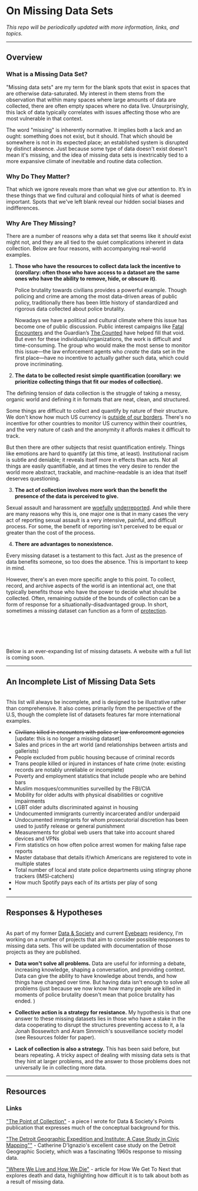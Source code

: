 # On Missing Data Sets

*This repo will be periodically updated with more information, links, and topics.*

---
## Overview


### What is a Missing Data Set?

"Missing data sets" are my term for the blank spots that exist in spaces that are otherwise data-saturated. My interest in them stems from the observation that within many spaces where large amounts of data are collected, there are often empty spaces where no data live. Unsurprisingly, this lack of data typically correlates with issues affecting those who are most vulnerable in that context. 

The word "missing" is inherently normative. It implies both a lack and an ought: something does not exist, but it should. That which should be somewhere is not in its expected place; an established system is disrupted by distinct absence. Just because some type of data doesn't exist doesn't mean it's missing, and the idea of missing data sets is inextricably tied to a more expansive climate of inevitable and routine data collection.



### Why Do They Matter?

That which we ignore reveals more than what we give our attention to. It’s in these things that we find cultural and colloquial hints of what is deemed important. Spots that we've left blank reveal our hidden social biases and indifferences.


### Why Are They Missing? 
There are a number of reasons why a data set that seems like it *should* exist might not, and they are all tied to the quiet complications inherent in data collection. Below are four reasons, with accompanying real-world examples. 

1. **Those who have the resources to collect data lack the incentive to (corollary: often those who have access to a dataset are the same ones who have the ability to remove, hide, or obscure it)**.

    Police brutality towards civilians provides a powerful example. Though policing and crime are among the most data-driven areas of public policy, traditionally there has been little history of standardized and rigorous data collected about police brutality. 

    Nowadays we have a political and cultural climate where this issue has become one of public discussion. Public interest campaigns like [Fatal Encounters](http://www.fatalencounters.org/) and the Guardian’s [The Counted](http://www.theguardian.com/us-news/ng-interactive/2015/jun/01/the-counted-police-killings-us-database) have helped fill that void. But even for these individuals/organizations, the work is difficult and time-consuming. The group who would make the most sense to monitor this issue—the law enforcement agents who *create* the data set in the first place—have no incentive to actually gather such data, which could prove incriminating.  

2. **The data to be collected resist simple quantification (corollary: we prioritize collecting things that fit our modes of collection).**

  The defining tension of data collection is the struggle of taking a messy, organic world and defining it in formats that are neat, clean, and structured. 

  Some things are difficult to collect and quantify by nature of their structure. We don't know how much US currency is [outside of our borders](http://www.federalreserve.gov/pubs/ifdp/2012/1058/ifdp1058.pdf). There's no incentive for other countries to monitor US currency within their countries, and the very nature of cash and the anonymity it affords makes it difficult to track.

  But then there are other subjects that resist quantification entirely. Things like emotions are hard to quantify (at this time, at least). Institutional racism is subtle and deniable; it reveals itself more in effects than acts. Not all things are easily quantifiable, and at times the very desire to render the world more abstract, trackable, and machine-readable is an idea that itself deserves questioning. 

3. **The act of collection involves more work than the benefit the presence of the data is perceived to give.**

  Sexual assault and harassment are [woefully](https://www.ncjrs.gov/pdffiles1/nij/grants/221153.pdf) [underreported](http://www.bjs.gov/content/pub/pdf/rsavcaf9513.pdf). And while there are many reasons why this is, one major one is that in many cases the very act of reporting sexual assault is a very intensive, painful, and difficult process. For some, the benefit of reporting isn't perceived to be equal or greater than the cost of the process. 

4. **There are advantages to nonexistence.**

  Every missing dataset is a testament to this fact. Just as the presence of data benefits someone, so too does the absence. This is important to keep in mind.

  However, there's an even more specific angle to this point. To collect, record, and archive aspects of the world is an intentional act, one that typically benefits those who have the power to decide what should be collected. Often, remaining outside of the bounds of collection can be a form of response for a situationally-disadvantaged group. In short, sometimes a missing dataset can function as a form of [protection](http://nypost.com/2015/02/16/municipal-id-law-has-delete-in-case-of-tea-party-clause/). 

  ​



</br></br>

Below is an ever-expanding list of missing datasets. A website with a full list is coming soon. 

-----

## An Incomplete List of Missing Data Sets 
</br>This list will always be incomplete, and is designed to be illustrative rather than comprehensive. It also comes primarily from the perspective of the U.S, though the complete list of datasets features far more international examples. 

- ~~Civilians killed in encounters with police or law enforcement agencies~~ [update: this is no longer a missing dataset]
- Sales and prices in the art world (and relationships between artists and gallerists)
- People excluded from public housing because of criminal records
- Trans people killed or injured in instances of hate crime (note: existing records are notably unreliable or incomplete)
- Poverty and employment statistics that include people who are behind bars
- Muslim mosques/communities surveilled by the FBI/CIA
- Mobility for older adults with physical disabilities or cognitive impairments
- LGBT older adults discriminated against in housing 
- Undocumented immigrants currently incarcerated and/or underpaid  
- Undocumented immigrants for whom prosecutorial discretion has been used to justify release or general punishment 
- Measurements for global web users that take into account shared devices and VPNs
- Firm statistics on how often police arrest women for making false rape reports 
- Master database that details if/which Americans are registered to vote in multiple states
- Total number of local and state police departments using stingray phone trackers (IMSI-catchers)
- How much Spotify pays each of its artists per play of song
- ​


----

## Responses & Hypotheses

</br>As part of my former [Data & Society](http://www.datasociety.net) and current [Eyebeam](https://eyebeam.org) residency, I'm working on a number of projects that aim to consider possible responses to missing data sets. This will be updated with documentation of those projects as they are published.

- **Data won't solve all problems.** Data are useful for informing a debate, increasing knowledge, shaping a conversation, and providing context. Data can give the ability to have knowledge about trends, and how things have changed over time. But having data isn't enough to solve all problems (just because we now know how many people are killed in moments of police brutality doesn't mean that police brutality has ended. )

- **Collective action is a strategy for resistance.** My hypothesis is that one answer to these missing datasets lies in those who have a stake in the data cooperating to disrupt the structures preventing access to it, a la Jonah Bossewitch and Aram Sinnreich's sousveillance society model (see Resources folder for paper). 

- **Lack of collection is also a strategy.** This has been said before, but bears repeating. A tricky aspect of dealing with missing data sets is that they hint at larger problems, and the answer to those problems does not universally lie in collecting more data. 


---


## Resources 

### Links 

["The Point of Collection"](https://points.datasociety.net/the-point-of-collection-8ee44ad7c2fa#.y0xtfxi2p) - a piece I wrote for Data & Society's Points publication that expresses much of the conceptual background for this.

["The Detroit Geographic Expedition and Institute: A Case Study in Civic Mapping""](https://civic.mit.edu/blog/kanarinka/the-detroit-geographic-expedition-and-institute-a-case-study-in-civic-mapping) - Catherine D'Ignazio's excellent case study on the Detroit Geographic Society, which was a fascinating 1960s response to missing data. 


["Where We Live and How We Die"](https://howwegettonext.com/where-we-live-and-how-we-die-36eeb4c256ab) - article for How We Get To Next that explores death and data, highlighting how difficult it is to talk about both as a result of missing data. 




